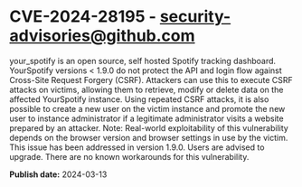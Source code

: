 # CVE-2024-28195 - security-advisories@github.com

your_spotify is an open source, self hosted Spotify tracking dashboard. YourSpotify versions < 1.9.0 do not protect the API and login flow against Cross-Site Request Forgery (CSRF). Attackers can use this to execute CSRF attacks on victims, allowing them to retrieve, modify or delete data on the affected YourSpotify instance. Using repeated CSRF attacks, it is also possible to create a new user on the victim instance and promote the new user to instance administrator if a legitimate administrator visits a website prepared by an attacker. Note: Real-world exploitability of this vulnerability depends on the browser version and browser settings in use by the victim. This issue has been addressed in version 1.9.0. Users are advised to upgrade. There are no known workarounds for this vulnerability.

**Publish date:** 2024-03-13
